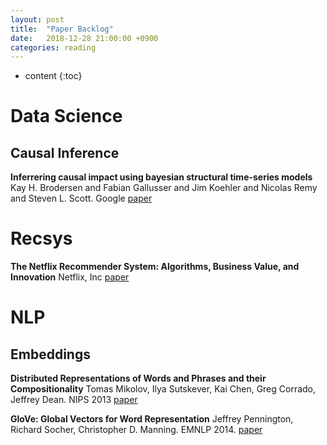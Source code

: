 ```yaml
---
layout: post
title:  "Paper Backlog"
date:   2018-12-28 21:00:00 +0900
categories: reading
---
```


* content
{:toc}

# Data Science

## Causal Inference

**Inferrering causal impact using bayesian structural time-series models** Kay H. Brodersen and Fabian Gallusser and Jim Koehler and Nicolas Remy and Steven L. Scott. Google [paper](https://ai.google/research/pubs/pub41854)



# Recsys

**The Netflix Recommender System: Algorithms, Business Value, and Innovation** Netflix, Inc [paper](https://dl.acm.org/citation.cfm?id=2843948)


# NLP

## Embeddings

**Distributed Representations of Words and Phrases and their Compositionality** Tomas Mikolov, Ilya Sutskever, Kai Chen, Greg Corrado, Jeffrey Dean. NIPS 2013 [paper](https://papers.nips.cc/paper/5021-distributed-representations-of-words-and-phrases-and-their-compositionality.pdf)

**GloVe: Global Vectors for Word Representation** Jeffrey Pennington, Richard Socher, Christopher D. Manning. EMNLP 2014. [paper](http://www.aclweb.org/anthology/D14-1162)

## 
